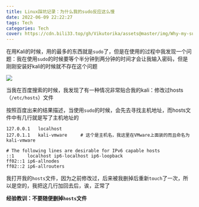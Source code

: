 ```yaml
---
title: Linux踩坑记录：为什么我的sudo反应这么慢
date: 2022-06-09 22:22:27
tags: Tech
categories: Tech
cover: https://cdn.bili33.top/gh/Vikutorika/assets@master/img/Why-my-sudo-is-so-slow/vmware-20220609-222840.png?download=true
---
```


在用Kali的时候，用的最多的东西就是`sudo`了，但是在使用的过程中我发现一个问题：我在使用`sudo`的时候要等个半分钟到两分钟的时间才会让我输入密码，但是刚刚安装好kali的时候就不存在这个问题

![](https://cdn.bili33.top/gh/Vikutorika/assets@master/img/Why-my-sudo-is-so-slow/vmware-20220609-222706.png?download=true)

当我在百度搜索的时候，我发现了有一种情况非常贴合我的kali：修改过hosts（`/etc/hosts`）文件

按照百度出来的结果描述，当使用`sudo`的时候，会先去寻找主机地址，而hosts文件中有几行就是写了主机地址的

```
127.0.0.1	localhost
127.0.1.1	kali-vmware		# 这个是主机名，我这里在VMware上面装的而且命名为kali-vmware

# The following lines are desirable for IPv6 capable hosts
::1     localhost ip6-localhost ip6-loopback
ff02::1 ip6-allnodes
ff02::2 ip6-allrouters
```

我打开我的`hosts`文件，因为之前修改过，后来被我删掉后重新`touch`了一次，所以是空的，我把这几行加回去后，诶，正常了

**经验教训：不要随便删掉`hosts`文件**

